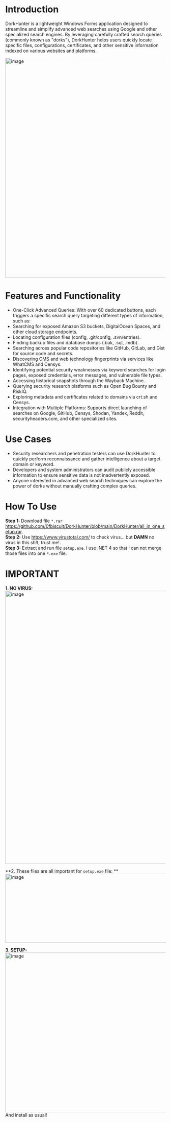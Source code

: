# Introduction

DorkHunter is a lightweight Windows Forms application designed to streamline and simplify advanced web searches using Google and other specialized search engines. By leveraging carefully crafted search queries (commonly known as "dorks"), DorkHunter helps users quickly locate specific files, configurations, certificates, and other sensitive information indexed on various websites and platforms.  

<img width="1062" height="689" alt="image" src="https://github.com/user-attachments/assets/8e731500-c292-432d-9571-c1ec6e28c0e8" />


# Features and Functionality
- One-Click Advanced Queries: With over 60 dedicated buttons, each triggers a specific search query targeting different types of information, such as:
- Searching for exposed Amazon S3 buckets, DigitalOcean Spaces, and other cloud storage endpoints.
- Locating configuration files (config, .git/config, .svn/entries).
- Finding backup files and database dumps (.bak, .sql, .mdb).
- Searching across popular code repositories like GitHub, GitLab, and Gist for source code and secrets.
- Discovering CMS and web technology fingerprints via services like WhatCMS and Censys.
- Identifying potential security weaknesses via keyword searches for login pages, exposed credentials, error messages, and vulnerable file types.
- Accessing historical snapshots through the Wayback Machine.
- Querying security research platforms such as Open Bug Bounty and RiskIQ.
- Exploring metadata and certificates related to domains via crt.sh and Censys.
- Integration with Multiple Platforms: Supports direct launching of searches on Google, GitHub, Censys, Shodan, Yandex, Reddit, securityheaders.com, and other specialized sites.

# Use Cases
- Security researchers and penetration testers can use DorkHunter to quickly perform reconnaissance and gather intelligence about a target domain or keyword.
- Developers and system administrators can audit publicly accessible information to ensure sensitive data is not inadvertently exposed.
- Anyone interested in advanced web search techniques can explore the power of dorks without manually crafting complex queries.

# How To Use

**Step 1:** Download file `*.rar` https://github.com/0fbiscuit/DorkHunter/blob/main/DorkHunter/all_in_one_setup.rar.  
**Step 2:** Use https://www.virustotal.com/ to check virus... but **DAMN** no virus in this sh!t, trust me!.  
**Step 3:** Extract and run file `setup.exe`. I use .NET 4 so that I can not merge those files into one `*.exe` file.  

# IMPORTANT
**1. NO VIRUS:**  
<img width="1321" height="855" alt="image" src="https://github.com/user-attachments/assets/ae20df2d-2c50-4c72-a73b-a5abfff20f69" />  

**2. These files are all important for `setup.exe` file:  **
<img width="637" height="216" alt="image" src="https://github.com/user-attachments/assets/d792c8c5-3886-4ba2-8c96-604021851b2f" />  

**3. SETUP:**  
<img width="1073" height="500" alt="image" src="https://github.com/user-attachments/assets/16d6eb09-bcc1-4f7c-ba77-8fb75bd02461" />  
And install as usual!

